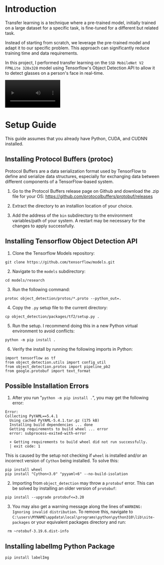 # Introduction

Transfer learning is a technique where a pre-trained model, initially trained on a large dataset for a specific task, is fine-tuned for a different but related task.

Instead of starting from scratch, we leverage the pre-trained model and adapt it to our specific problem. This approach can significantly reduce training time and data requirements.

In this project, I performed transfer learning on the `SSD MobileNet V2 FPNLite 320x320` model using Tensorflow's Object Detection API to allow it to detect glasses on a person's face in real-time.

<video src='https://youtu.be/iw_hm_AtAuQ' width=180/></video>

# Setup Guide

This guide assumes that you already have Python, CUDA, and CUDNN installed.

## Installing Protocol Buffers (protoc)

Protocol Buffers are a data serialization format used by TensorFlow to define and serialize data structures, especially for exchanging data between different components of a TensorFlow-based system.

1. Go to the Protocol Buffers release page on Github and download the .zip file for your OS: https://github.com/protocolbuffers/protobuf/releases

1. Extract the directory to an installion location of your choice.

1. Add the address of the `bin` subdirectory to the environment variables/path of your system. A restart may be necessary for the changes to apply successfully.

## Installing Tensorflow Object Detection API

1. Clone the Tensorflow Models repository:

```
git clone https://github.com/tensorflow/models.git
```

2. Navigate to the `models` subdirectory:

```
cd models/research
```

3. Run the following command:

```
protoc object_detection/protos/*.proto --python_out=.
```

4. Copy the `.py` setup file to the current directory:

```
cp object_detection/packages/tf2/setup.py .
```

5. Run the setup. I recommend doing this in a new Python virtual environment to avoid conflicts:

```
python -m pip install .
```

6. Verify the install by running the following imports in Python:

```
import tensorflow as tf
from object_detection.utils import config_util
from object_detection.protos import pipeline_pb2
from google.protobuf import text_format
```

## Possible Installation Errors

1. After you run "`python -m pip install .`", you may get the following error:

```
Error:
Collecting PyYAML==5.4.1
  Using cached PyYAML-5.4.1.tar.gz (175 kB)
  Installing build dependencies ... done
  Getting requirements to build wheel ... error
  error: subprocess-exited-with-error

  × Getting requirements to build wheel did not run successfully.
  │ exit code: 1
```

This is caused by the setup not checking if `wheel` is installed and/or an incorrect version of `Cython` being installed. To solve this:

```
pip install wheel
pip install "Cython<3.0" "pyyaml<6" --no-build-isolation
```

2. Importing from `object_detection` may throw a `protobuf` error. This can be solved by installing an older version of `protobuf`:

```
pip install --upgrade protobuf<=3.20
```

3. You may also get a warning message along the lines of `WARNING: Ignoring invalid distribution`. To remove this, navigate to `C:\users\MYNAME\appdata\local\programs\python\python310\lib\site-packages` or your equivalent packages directory and run:

```
 rm ~rotobuf-3.19.6.dist-info
```

## Installing labelImg Python Package

```
pip install labelImg
```
